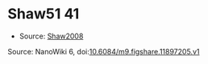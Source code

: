 <a name="material" />

# Shaw51 41
<script type="application/ld+json">
  {
    "@context": "https://schema.org/",
    "@type": "ChemicalSubstance",
    "@id": "https://egonw.github.io/nanowiki/nanowiki71.html#material",
    "http://purl.org/dc/terms/conformsTo":
      {
        "@type": "CreativeWork",
        "@id": "https://bioschemas.org/profiles/ChemicalSubstance/0.4-RELEASE/"
      },
    "identfier": "71",
    "name": "Shaw51 41",
    "url": "https://egonw.github.io/nanowiki/nanowiki71.html#material",
    "sameAs": "http://127.0.0.1/mediawiki/index.php/Special:URIResolver/Shaw51_41"
  }
</script>


* Source: [Shaw2008](articleShaw2008.md)


Source: NanoWiki 6, doi:[10.6084/m9.figshare.11897205.v1](https://doi.org/10.6084/m9.figshare.11897205.v1)
